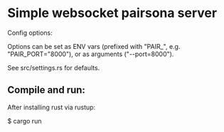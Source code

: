 # Simple websocket pairsona server

Config options:

Options can be set as ENV vars (prefixed with "PAIR_", e.g.
"PAIR_PORT="8000"), or as arguments ("--port=8000").

See src/settings.rs for defaults.

## Compile and run:

After installing rust via rustup:

$ cargo run


